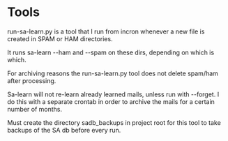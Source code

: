 Tools
====

run-sa-learn.py is a tool that I run from incron whenever a new file is created in SPAM or HAM directories. 

It runs sa-learn --ham and --spam on these dirs, depending on which is which. 

For archiving reasons the run-sa-learn.py tool does not delete spam/ham after processing. 

Sa-learn will not re-learn already learned mails, unless run with --forget. I do this with a separate crontab in order to archive the mails for a certain number of months. 

Must create the directory sadb\_backups in project root for this tool to take backups of the SA db before every run. 
